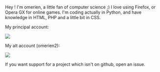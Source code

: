 Hey ! I'm omerien, a little fan of computer science ;)
I love using Firefox, or Opera GX for online games.
I'm coding actually in Python, and have knowledge in HTML, PHP and a little bit in CSS.

My principal account:

![](https://github-readme-stats.vercel.app/api?username=omerien&count_private=true&show_icons=true&theme=dark&hide_title=true)

My alt account (omerien2):

![](https://github-readme-stats.vercel.app/api?username=omerien2&count_private=true&show_icons=true&theme=dark&hide_title=true)

If you want support for a project which isn't on github, open an issue.
